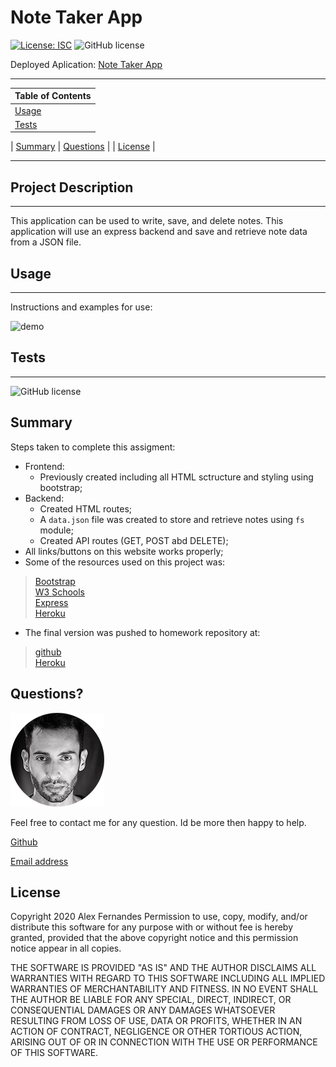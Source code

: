 # Note Taker App

[![License: ISC](https://img.shields.io/badge/License-ISC-blue.svg)](https://opensource.org/licenses/ISC)
![GitHub license](https://img.shields.io/badge/Made%20by-%40aafernands-orange)

Deployed Aplication:
[Note Taker App](https://my-note-takerapp.herokuapp.com/)

---

| Table of Contents |
| ----------------- |
| [Usage](#Usage)   |
| [Tests](#Tests)   |

| [Summary](#Summary)
| [Questions](#Questions) |
| [License](#License) |

---

## Project Description

---

This application can be used to write, save, and delete notes. This application will use an express backend and save and retrieve note data from a JSON file.

## Usage

---

Instructions and examples for use:

![demo](assets/images/demo.gif)

## Tests

---

![GitHub license](https://img.shields.io/badge/tests-100%25-success)

## Summary

Steps taken to complete this assigment:

- Frontend:
  - Previously created including all HTML sctructure and styling using bootstrap;
- Backend:
  - Created HTML routes;
  - A `data.json` file was created to store and retrieve notes using `fs` module;
  - Created API routes (GET, POST abd DELETE);
- All links/buttons on this website works properly;
- Some of the resources used on this project was:

> [Bootstrap](https://getbootstrap.com/)<br />  [W3 Schools](https://www.w3schools.com/)<br /> [Express](https://www.npmjs.com/package/express)<br />  [Heroku](https://www.w3schools.com/)<br />

- The final version was pushed to homework repository at:
> [github](https://github.com/aafernands)<br>  [Heroku](https://dashboard.heroku.com/apps/my-note-takerapp)

## Questions?

![alt text](./public/assets/images/alex.png)

Feel free to contact me for any question. Id be more then happy to help.

[Github](https://github.com/aafernands)

[Email address](https://github.com/alexfernands@outlook.com)

## License

Copyright 2020 Alex Fernandes
Permission to use, copy, modify, and/or distribute this software for any purpose with or without fee is hereby granted, provided that the above copyright notice and this permission notice appear in all copies.

THE SOFTWARE IS PROVIDED "AS IS" AND THE AUTHOR DISCLAIMS ALL WARRANTIES WITH REGARD TO THIS SOFTWARE INCLUDING ALL IMPLIED WARRANTIES OF MERCHANTABILITY AND FITNESS. IN NO EVENT SHALL THE AUTHOR BE LIABLE FOR ANY SPECIAL, DIRECT, INDIRECT, OR CONSEQUENTIAL DAMAGES OR ANY DAMAGES WHATSOEVER RESULTING FROM LOSS OF USE, DATA OR PROFITS, WHETHER IN AN ACTION OF CONTRACT, NEGLIGENCE OR OTHER TORTIOUS ACTION, ARISING OUT OF OR IN CONNECTION WITH THE USE OR PERFORMANCE OF THIS SOFTWARE.
